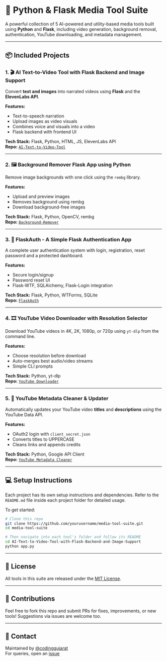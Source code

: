 # 🧰 Python & Flask Media Tool Suite

A powerful collection of 5 AI-powered and utility-based media tools built using **Python** and **Flask**, including video generation, background removal, authentication, YouTube downloading, and metadata management.

---

## 📦 Included Projects

### 1. 🎬 AI Text-to-Video Tool with Flask Backend and Image Support

Convert **text and images** into narrated videos using **Flask** and the **ElevenLabs API**.

**Features:**
- Text-to-speech narration
- Upload images as video visuals
- Combines voice and visuals into a video
- Flask backend with frontend UI

**Tech Stack:** Flask, Python, HTML, JS, ElevenLabs API  
**Repo:** [`AI-Text-to-Video-Tool`](./AI-Text-to-Video-Tool-with-Flask-Backend-and-Image-Support)

---

### 2. 🖼️ Background Remover Flask App using Python

Remove image backgrounds with one click using the `rembg` library.

**Features:**
- Upload and preview images
- Removes background using rembg
- Download background-free images

**Tech Stack:** Flask, Python, OpenCV, rembg  
**Repo:** [`Background-Remover`](./Background-Remover-Flask-App-using-Python)

---

### 3. 🔐 FlaskAuth - A Simple Flask Authentication App

A complete user authentication system with login, registration, reset password and a protected dashboard.

**Features:**
- Secure login/signup
- Password reset UI
- Flask-WTF, SQLAlchemy, Flask-Login integration

**Tech Stack:** Flask, Python, WTForms, SQLite  
**Repo:** [`FlaskAuth`](./FlaskAuth-A-Simple-Flask-Authentication-App)

---

### 4. 🎞️ YouTube Video Downloader with Resolution Selector

Download YouTube videos in 4K, 2K, 1080p, or 720p using `yt-dlp` from the command line.

**Features:**
- Choose resolution before download
- Auto-merges best audio/video streams
- Simple CLI prompts

**Tech Stack:** Python, yt-dlp  
**Repo:** [`YouTube Downloader`](./YouTube-Downloader-Choose-Resolution-&-Download-in-MP4)

---

### 5. 🧹 YouTube Metadata Cleaner & Updater

Automatically updates your YouTube video **titles** and **descriptions** using the YouTube Data API.

**Features:**
- OAuth2 login with `client_secret.json`
- Converts titles to UPPERCASE
- Cleans links and appends credits

**Tech Stack:** Python, Google API Client  
**Repo:** [`YouTube Metadata Cleaner`](./YouTube-Metadata-Cleaner-&-Updater)

---

## 💻 Setup Instructions

Each project has its own setup instructions and dependencies. Refer to the `README.md` file inside each project folder for detailed usage.

To get started:
```bash
# Clone this repo
git clone https://github.com/yourusername/media-tool-suite.git
cd media-tool-suite

# Then navigate into each tool's folder and follow its README
cd AI-Text-to-Video-Tool-with-Flask-Backend-and-Image-Support
python app.py
```

---

## 📜 License

All tools in this suite are released under the [MIT License](./LICENSE).

---

## 🙌 Contributions

Feel free to fork this repo and submit PRs for fixes, improvements, or new tools! Suggestions via issues are welcome too.

---

## 📧 Contact

Maintained by [@codinggujarat](https://github.com/codinggujarat)  
For queries, open an [issue](https://github.com/codinggujarat/media-tool-suite/issues)
